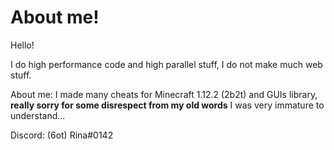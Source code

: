 # About me!
Hello!

I do high performance code and high parallel stuff, I do not make much web stuff.

About me:
I made many cheats for Minecraft 1.12.2 (2b2t) and GUIs library, **really sorry for some disrespect from my old words** I was very immature to understand...

Discord: (6ot) Rina#0142
